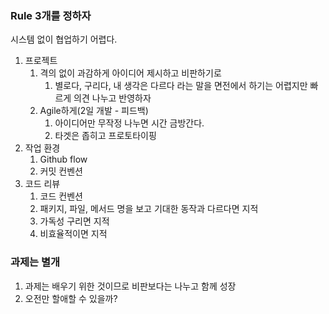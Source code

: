 ### Rule 3개를 정하자
시스템 없이 협업하기 어렵다.
1. 프로젝트
	1. 격의 없이 과감하게 아이디어 제시하고 비판하기로
		1. 별로다, 구리다, 내 생각은 다르다 라는 말을 면전에서 하기는 어렵지만 빠르게 의견 나누고 반영하자
	2. Agile하게(2일 개발 -  피드백)
		1. 아이디어만 무작정 나누면 시간 금방간다.
		2. 타겟은 좁히고 프로토타이핑
2. 작업 환경
	1. Github flow
	2. 커밋 컨벤션
3. 코드 리뷰
	1. 코드 컨벤션
	2. 패키지, 파일, 메서드 명을 보고 기대한 동작과 다르다면 지적
	3. 가독성 구리면 지적
	1. 비효율적이면 지적
### 과제는 별개
1. 과제는 배우기 위한 것이므로 비판보다는 나누고 함께 성장
2. 오전만 할애할 수 있을까?